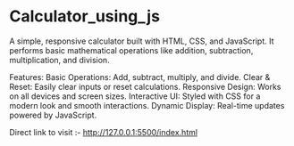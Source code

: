 # Calculator_using_js
A simple, responsive calculator built with HTML, CSS, and JavaScript. It performs basic mathematical operations like addition, subtraction, multiplication, and division.

Features:
Basic Operations: Add, subtract, multiply, and divide.
Clear & Reset: Easily clear inputs or reset calculations.
Responsive Design: Works on all devices and screen sizes.
Interactive UI: Styled with CSS for a modern look and smooth interactions.
Dynamic Display: Real-time updates powered by JavaScript.

Direct link to visit :- http://127.0.0.1:5500/index.html

